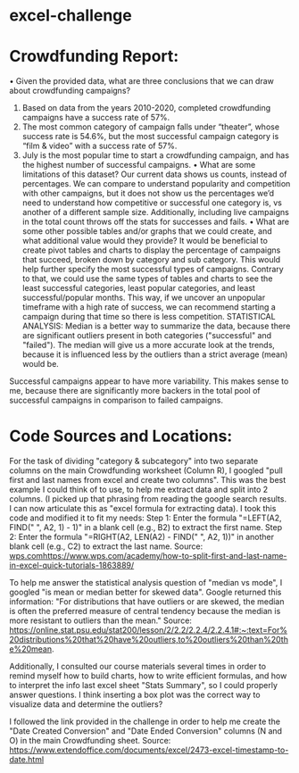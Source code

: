 # excel-challenge
# Crowdfunding Report:
•  Given the provided data, what are three conclusions that we can draw about crowdfunding campaigns?
1.	Based on data from the years 2010-2020, completed crowdfunding campaigns have a success rate of 57%.
2.	The most common category of campaign falls under “theater”, whose success rate is 54.6%,  but the most successful campaign category is “film & video” with a success rate of 57%.
3.	July is the most popular time to start a crowdfunding campaign, and has the highest number of successful campaigns.
•	What are some limitations of this dataset? 
Our current data shows us counts, instead of percentages. We can compare to understand popularity and competition with other campaigns, but it does not show us the percentages we’d need to understand how competitive or successful one category is, vs another of a different sample size. 
Additionally, including live campaigns in the total count throws off the stats for successes and fails.
•	What are some other possible tables and/or graphs that we could create, and what additional value would they provide?
It would be beneficial to create pivot tables and charts to display the percentage of campaigns that succeed, broken down by category and sub category. This would help further specify the most successful types of campaigns. Contrary to that, we could use the same types of tables and charts to see the least successful categories, least popular categories, and least successful/popular months. This way, if we uncover an unpopular timeframe with a high rate of success, we can recommend starting a campaign during that time so there is less competition. 
STATISTICAL ANALYSIS:
Median is a better way to summarize the data, because there are significant outliers present in both categories ("successful" and "failed"). The median will give us a more accurate look at the trends, because it is influenced less by the outliers than a strict average (mean) would be. 

Successful campaigns appear to have more variability. This makes sense to me, because there are significantly more backers in the total pool of successful campaigns in comparison to failed campaigns. 
	
	

# Code Sources and Locations:

For the task of dividing "category & subcategory" into two separate columns on the main Crowdfunding worksheet (Column R), I googled "pull first and last names from excel and create two columns". This was the best example I could think of to use, to help me extract data and split into 2 columns. (I picked up that phrasing from reading the google search results. I can now articulate this as "excel formula for extracting data). I took this code and modified it to fit my needs:
Step 1: Enter the formula "=LEFT(A2, FIND(" ", A2, 1) - 1)" in a blank cell (e.g., B2) to extract the first name. Step 2: Enter the formula "=RIGHT(A2, LEN(A2) - FIND(" ", A2, 1))" in another blank cell (e.g., C2) to extract the last name.
Source: [wps.com](https://www.wps.com/academy/how-to-split-first-and-last-name-in-excel-quick-tutorials-1863889/)https://www.wps.com/academy/how-to-split-first-and-last-name-in-excel-quick-tutorials-1863889/

To help me answer the statistical analysis question of "median vs mode", I googled "is mean or median better for skewed data". Google returned this information:
"For distributions that have outliers or are skewed, the median is often the preferred measure of central tendency because the median is more resistant to outliers than the mean."
Source: https://online.stat.psu.edu/stat200/lesson/2/2.2/2.2.4/2.2.4.1#:~:text=For%20distributions%20that%20have%20outliers,to%20outliers%20than%20the%20mean.

Additionally, I consulted our course materials several times in order to remind myself how to build charts, how to write efficient formulas, and how to interpret the info last excel sheet "Stats Summary", so I could properly answer questions. I think inserting a box plot was the correct way to visualize data and determine the outliers?

I followed the link provided in the challenge in order to help me create the "Date Created Conversion" and "Date Ended Conversion" columns (N and O) in the main Crowdfunding sheet.
Source: https://www.extendoffice.com/documents/excel/2473-excel-timestamp-to-date.html
